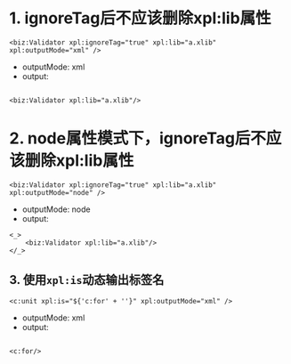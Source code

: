 # 1. ignoreTag后不应该删除xpl:lib属性

```xpl
<biz:Validator xpl:ignoreTag="true" xpl:lib="a.xlib" xpl:outputMode="xml" />
```

* outputMode: xml
* output:

````

<biz:Validator xpl:lib="a.xlib"/>
````

# 2. node属性模式下，ignoreTag后不应该删除xpl:lib属性

```xpl
<biz:Validator xpl:ignoreTag="true" xpl:lib="a.xlib" xpl:outputMode="node" />
```

* outputMode: node
* output:

````
<_>
    <biz:Validator xpl:lib="a.xlib"/>
</_>
````

## 3. 使用`xpl:is`动态输出标签名

```xpl
<c:unit xpl:is="${'c:for' + ''}" xpl:outputMode="xml" />
```

* outputMode: xml
* output:

```

<c:for/>
```
